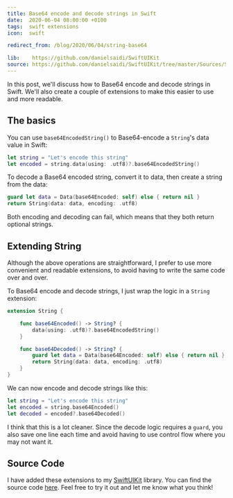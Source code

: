 ```yaml
---
title: Base64 encode and decode strings in Swift
date:  2020-06-04 08:00:00 +0100
tags:  swift extensions
icon:  swift

redirect_from: /blog/2020/06/04/string-base64

lib:    https://github.com/danielsaidi/SwiftUIKit
source: https://github.com/danielsaidi/SwiftUIKit/tree/master/Sources/SwiftUIKit/Extensions/String
---
```


In this post, we'll discuss how to Base64 encode and decode strings in Swift. We'll also create a couple of extensions to make this easier to use and more readable.


## The basics

You can use `base64EncodedString()` to Base64-encode a `String`'s data value in Swift:

```swift
let string = "Let's encode this string"
let encoded = string.data(using: .utf8)?.base64EncodedString()
```

To decode a Base64 encoded string, convert it to data, then create a string from the data:

```swift
guard let data = Data(base64Encoded: self) else { return nil }
return String(data: data, encoding: .utf8)
```

Both encoding and decoding can fail, which means that they both return optional strings. 


## Extending String

Although the above operations are straightforward, I prefer to use more convenient and readable extensions, to avoid having to write the same code over and over.

To Base64 encode and decode strings, I just wrap the logic in a `String` extension:

```swift
extension String {

    func base64Encoded() -> String? {
        data(using: .utf8)?.base64EncodedString()
    }

    func base64Decoded() -> String? {
        guard let data = Data(base64Encoded: self) else { return nil }
        return String(data: data, encoding: .utf8)
    }
}
```

We can now encode and decode strings like this:

```swift
let string = "Let's encode this string"
let encoded = string.base64Encoded()
let decoded = encoded?.base64Decoded()
```

I think that this is a lot cleaner. Since the decode logic requires a `guard`, you also save one line each time and avoid having to use control flow where you may not want it.


## Source Code

I have added these extensions to my [SwiftUIKit]({{page.lib}}) library. You can find the source code [here]({{page.source}}). Feel free to try it out and let me know what you think!